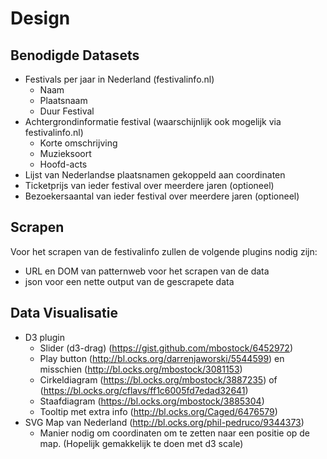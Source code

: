 # Design

## Benodigde Datasets

* Festivals per jaar in Nederland (festivalinfo.nl)
  * Naam
  * Plaatsnaam
  * Duur Festival
* Achtergrondinformatie festival (waarschijnlijk ook mogelijk via festivalinfo.nl)
  * Korte omschrijving
  * Muzieksoort
  * Hoofd-acts
* Lijst van Nederlandse plaatsnamen gekoppeld aan coordinaten
* Ticketprijs van ieder festival over meerdere jaren (optioneel)
* Bezoekersaantal van ieder festival over meerdere jaren (optioneel)

## Scrapen

Voor het scrapen van de festivalinfo zullen de volgende plugins nodig zijn:
* URL en DOM van patternweb voor het scrapen van de data
* json voor een nette output van de gescrapete data

## Data Visualisatie

* D3 plugin
  * Slider (d3-drag) (https://gist.github.com/mbostock/6452972)
  * Play button (http://bl.ocks.org/darrenjaworski/5544599) en misschien (http://bl.ocks.org/mbostock/3081153)
  * Cirkeldiagram (https://bl.ocks.org/mbostock/3887235) of (https://bl.ocks.org/cflavs/ff1c6005fd7edad32641)
  * Staafdiagram (https://bl.ocks.org/mbostock/3885304)
  * Tooltip met extra info (http://bl.ocks.org/Caged/6476579)
* SVG Map van Nederland (http://bl.ocks.org/phil-pedruco/9344373)
  * Manier nodig om coordinaten om te zetten naar een positie op de map. (Hopelijk gemakkelijk te doen met d3 scale)
